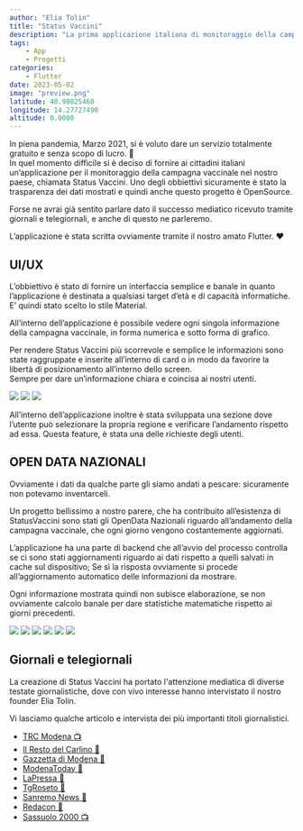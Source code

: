 ```yaml
---
author: "Elia Tolin"
title: "Status Vaccini"
description: "La prima applicazione italiana di monitoraggio della campagna vaccinale COVID19."
tags: 
    - App
    - Progetti
categories: 
    - Flutter
date: 2023-05-02
image: "preview.png"
latitude: 40.90025460
longitude: 14.27727490
altitude: 0.0000
---
```


In piena pandemia, Marzo 2021, si è voluto dare un servizio totalmente gratuito e senza scopo di lucro. 🦠\
In quel momento difficile si è deciso di fornire ai cittadini italiani un’applicazione per il monitoraggio della campagna vaccinale nel nostro paese, chiamata Status Vaccini. Uno degli obbiettivi sicuramente è stato la trasparenza dei dati mostrati e quindi anche questo progetto è OpenSource.

Forse ne avrai già sentito parlare dato il successo mediatico ricevuto tramite giornali e telegiornali, e anche di questo ne parleremo.

L’applicazione è stata scritta ovviamente tramite il nostro amato Flutter. ❤️

## UI/UX

L’obbiettivo è stato di fornire un interfaccia semplice e banale in quanto l’applicazione è destinata a qualsiasi target d’età e di capacità informatiche. E’ quindi stato scelto lo stile Material.

All’interno dell’applicazione è possibile vedere ogni singola informazione della campagna vaccinale, in forma numerica e sotto forma di grafico.

Per rendere Status Vaccini più scorrevole e semplice le informazioni sono state raggruppate e inserite all’interno di card o in modo da favorire la libertà di posizionamento all’interno dello screen.\
Sempre per dare un’informazione chiara e coincisa ai nostri utenti.

![](https://www.auroradigital.it/wp-content/uploads/2022/10/screenshot4-512x1024.jpeg) ![](https://www.auroradigital.it/wp-content/uploads/2022/10/screenshot3.jpeg) ![](https://www.auroradigital.it/wp-content/uploads/2022/10/screenshot2.jpeg)

All’interno dell’applicazione inoltre è stata sviluppata una sezione dove l’utente può selezionare la propria regione e verificare l’andamento rispetto ad essa. Questa feature, è stata una delle richieste degli utenti.

## OPEN DATA NAZIONALI

Ovviamente i dati da qualche parte gli siamo andati a pescare: sicuramente non potevamo inventarceli. 

Un progetto bellissimo a nostro parere, che ha contribuito all’esistenza di StatusVaccini sono stati gli OpenData Nazionali riguardo all’andamento della campagna vaccinale, che ogni giorno vengono costantemente aggiornati. 

L’applicazione ha una parte di backend che all’avvio del processo controlla se ci sono stati aggiornamenti riguardo ai dati rispetto a quelli salvati in cache sul dispositivo; Se sì la risposta ovviamente si procede all’aggiornamento automatico delle informazioni da mostrare.

Ogni informazione mostrata quindi non subisce elaborazione, se non ovviamente calcolo banale per dare statistiche matematiche rispetto ai giorni precedenti.

![](https://www.auroradigital.it/wp-content/uploads/2022/10/Simulator-Screen-Shot-iPhone-12-Pro-Max-2021-04-28-at-22.09.46-504x1024.png) ![](https://www.auroradigital.it/wp-content/uploads/2022/10/Simulator-Screen-Shot-iPhone-12-Pro-Max-2021-04-28-at-22.10.11-503x1024.png) ![](https://www.auroradigital.it/wp-content/uploads/2022/10/Simulator-Screen-Shot-iPhone-12-Pro-Max-2021-04-28-at-22.11.37-503x1024.png)
![](https://www.auroradigital.it/wp-content/uploads/2022/10/Simulator-Screen-Shot-iPhone-12-Pro-Max-2021-04-28-at-22.11.53-1-503x1024.png) ![](https://www.auroradigital.it/wp-content/uploads/2022/10/Simulator-Screen-Shot-iPhone-12-Pro-Max-2021-04-28-at-22.12.07-505x1024.png) ![](https://www.auroradigital.it/wp-content/uploads/2022/10/Simulator-Screen-Shot-iPhone-12-Pro-Max-2021-04-28-at-22.12.15-498x1024.png)


## Giornali e telegiornali

La creazione di Status Vaccini ha portato l'attenzione mediatica di diverse testate giornalistiche, dove con vivo interesse hanno intervistato il nostro founder Elia Tolin.

Vi lasciamo qualche articolo e intervista dei più importanti titoli giornalistici.


* [TRC Modena 📺](https://www.youtube.com/watch?v=-vB_dPz5yaM)
* [Il Resto del Carlino 📰](https://www.ilrestodelcarlino.it/cronaca/vaccino-covid-app-1.6948402)
* [Gazzetta di Modena 📰](https://www.gazzettadimodena.it/modena/cronaca/2021/05/07/news/l-idea-di-elia-l-applicazione-che-dice-tutto-sui-vaccini-1.40246570)
* [ModenaToday 📰](https://www.modenatoday.it/attualita/app-monitoraggio-vaccini-italia-modena-3-maggio-2021.html)
* [LaPressa 📰](https://www.lapressa.it/articoli/societa/status-vaccini)
* [TgRoseto 📰](http://tgroseto.it/2021/10/elia-tolin-informatica-a-disposizione-del-covid-19/)
* [Sanremo News 📰](https://www.sanremonews.it/2021/05/23/leggi-notizia/argomenti/altre-notizie/articolo/status-vaccini-lapp-che-informa-sulla-campagna-vaccinale-anti-covid-sviluppata-dal-bordig.html)
* [Redacon 📰](https://www.redacon.it/2021/06/04/lideatore-dellapp-che-rivela-tutto-sui-vaccini-e-di-baiso-e-si-chiama-elia-tolin/)
* [Sassuolo 2000 📺](https://www.youtube.com/watch?v=8hlf3ByHEu0)